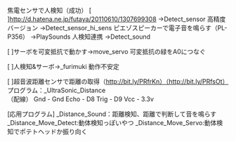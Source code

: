 焦電センサで人検知（成功）
[ ]http://d.hatena.ne.jp/futaya/20110610/1307699308 
→Detect_sensor
高精度バージョン
→Detect_sensor_hi_sens
ピエゾスピーカーで電子音を鳴らす（PL-P356）
→PlaySounds
人検知連携
→Detect_sound

[ ]サーボを可変抵抗で動かす→move_servo
可変抵抗の緑をA0につなぐ

[ ]人検知&サーボ→_furimuki
動作不安定

[ ]超音波距離センサで距離の取得（http://bit.ly/PRfrKn）（http://bit.ly/PRfsOt）
プログラム：_UltraSonic_Distance     
（配線）
    Gnd - Gnd
    Echo - D8
    Trig - D9
    Vcc - 3.3v

[応用プログラム]
                    _Distance_Sound：距離検知、距離で判断して音を鳴らす
                    _Distance_Move_Detect:動体検知っぽいやつ
                    _Distance_Move_Servo:動体検知でポテトヘッドか振り向く
